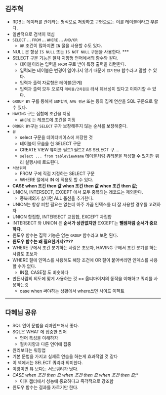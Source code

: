## 김주혁

- RDB는 데이터를 관계라는 형식으로 저장하고 구현으로는 이를 테이블이라고 부른다.
- 일반적으로 검색이 핵심
- `SELECT` ... `FROM` ... `WHERE` ... `AND/OR`
	- `OR` 조건이 많아지면 `IN` 절을 사용할 수도 있다.
- NULL 은 항상 `IS NULL` 또는 `IS NOT NULL` 구문을 사용한다. ***
- SELECT 구문 기능은 절차 지향형 언어에서의 함수와 같다.
	- 테이블이라는 입력을 `FROM` 구로 받아 특정 출력을 리턴한다.
	- 입력되는 테이블은 변경이 일어나지 않기 때문에 `읽기전용` 함수라고 말할 수 있다.
	- 입력과 출력 자료형은 테이블\(관계)
	- 입력과 출력 모두 오로지 `테이블/2차원표` 라서 폐쇄성이 있다고 이야기할 수 있다.
- `GROUP BY` 구를 통해서 `SUM합계`, `AVG 평균` 또는 등의 집계 연산을 SQL 구문으로 할 수 있다.
- `HAVING` 구는 집합에 조건을 지정
	- `WHERE` 는 레코드에 조건을 지정
- `ORDER BY`구는 `SELECT` 구가 보장해주지 않는 순서를 보장해준다.
- `뷰`
	- select 구문을 데이터베이스에 저장한 것
	- 테이블이 모습을 한 SELECT 구문
	- CREATE VIEW 뷰이름 필드1 필드2 AS SELECT 구....
	- `select ... from tableViewName` 테이블처럼 쿼리문을 작성할 수 있지만 쿼리 실행시에 로드된다.
- `서브쿼리`
	- FROM 구에 직접 지정하는 SELECT 구문
	- WHERE 절에서 IN 에 적용도 할 수 있다.
- **CASE when 조건 then 값 when 조건 then 값 when 조건 then 값;**
- UNION, INTERSECT, EXCEPT 에서 모두 중복되는 레코드는 제외한다.
	- 중복제외가 싫다면 ALL 옵션을 추가한다.
- UNION는 항상 피할 필요는 없는데 아주 가끔 인덱스를 더 잘 사용할 경우를 고려하자
- UNION 합집합, INTERSECT 교집합, EXCEPT 차집합
- INTERSECT 와 UNION 은 **순서가 상관없지만** EXCEPT는 **뺄셈처럼 순서가 중요하다.**
- 윈도우 함수는 집약 기능은 없는 `GROUP` 함수라고 보면 된다.
- **윈도우 함수는 왜 필요한거지????**
- WHERE 구에서 조건 분기하는 사람은 초보자, HAVING 구에서 조건 분기를 하는 사람도 초보자
- WHERE 절에 인덱스를 사용해도 해당 조건에 OR 절이 붙어버리면 인덱스를 사용할 수가 없다.
	- IN절, CASE절 도 비슷하다
- 만든사람의 의도에 맞게 사용하는 것 == 옵티마이저의 동작을 이해하고 쿼리를 사용하는것
	- case when 써야하는 상황에서 where쓰면 사이드 이펙트

------------------------------------------------------------------- 

## 다혜님 공유

- SQL 언어 문법을 리마인드해서 좋다.
- SQL은 WHAT 에 집중한 언어
  - 언어 특성을 이해하자
  - 절차지향과 다른 언어에 집중
- 원리보다는 워밍업
- 기본 문법을 가지고 실제로 연습을 하는게 효과적일 것 같다
- 이 책에서는 SELECT 쿼리라 의미한다.
- 이왕이면 뷰 보다는 서브쿼리가 낫다.
- *CASE when 조건 then 값 when 조건 then 값 when 조건 then 값;**
  - 이후 챕터에서 성능에 중요하다고 즉각적으로 강조함
- 윈도우 함수는 결과를 자르기만 한다. 
